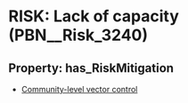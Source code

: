 # RISK: __Lack of capacity__ (PBN__Risk_3240)

## Property: has_RiskMitigation

* [Community-level vector control](PBN__Mitigation_1754)

